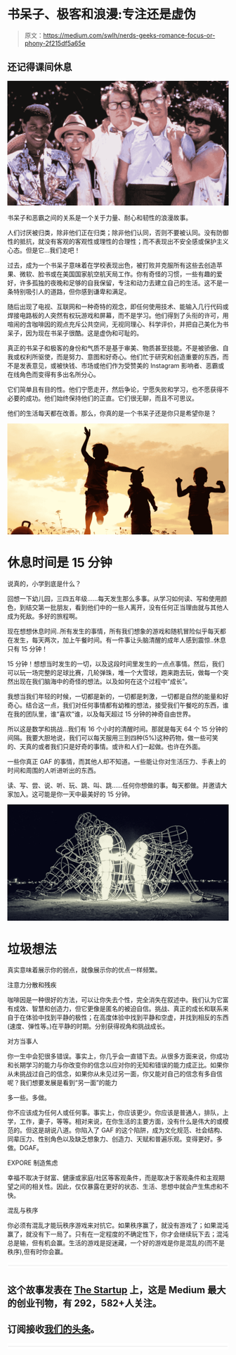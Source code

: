 # 书呆子、极客和浪漫:专注还是虚伪

> 原文：<https://medium.com/swlh/nerds-geeks-romance-focus-or-phony-2f215df5a65e>

## 还记得课间休息

![](img/3b6079b9808bc7baa2125ab4048cb1e7.png)

书呆子和恶霸之间的关系是一个关于力量、耐心和韧性的浪漫故事。

人们讨厌被归类，除非他们正在归类；除非他们认同，否则不要被认同。没有防御性的抵抗，就没有客观的客观性或理性的合理性；而不表现出不安全感或保护主义心态。但是它…我们走吧！

过去，成为一个书呆子意味着在学校表现出色，被打败并克服所有这些去创造苹果、微软、脸书或在美国国家航空航天局工作。你有奇怪的习惯，一些有趣的爱好，许多孤独的夜晚和足够的自我保留，专注和动力去建立自己的生活。这不是一条特别吸引人的道路，但你感到谦卑和满足。

随后出现了电视、互联网和一种奇特的观念，即任何使用技术、能输入几行代码或焊接电路板的人突然有权玩游戏和屏幕，而不是学习。他们得到了头衔的许可，用喧闹的含咖啡因的观点充斥公共空间，无视同理心、科学评价，并把自己美化为书呆子，因为现在书呆子很酷。这是虚伪和可耻的。

真正的书呆子和极客的身份和气质不是基于审美、物质甚至技能。不是被骄傲、自我或权利所驱使，而是努力、意图和好奇心。他们忙于研究和创造重要的东西，而不是发表意见，或被快钱、市场或他们作为受赞美的 Instagram 影响者、恶霸或在线角色而变得有多出名所分心。

它们简单且有目的性。他们宁愿走开，然后争论，宁愿失败和学习，也不愿获得不必要的成功。他们始终保持他们的正直。它们很无聊，而且不可思议。

他们的生活每天都在改善。那么，你真的是一个书呆子还是你只是希望你是？

![](img/55db82da0c8f6b4e8dfbb410c11e8400.png)

# 休息时间是 15 分钟

说真的，小学到底是什么？

回想一下幼儿园，三四五年级……每天发生那么多事。从学习如何读、写和使用颜色，到结交第一批朋友，看到他们中的一些人离开，没有任何正当理由就与其他人成为死敌。多好的旅程啊。

现在想想休息时间..所有发生的事情，所有我们想象的游戏和随机冒险似乎每天都在发生，每天两次，加上午餐时间。有一件事让头脑清醒的成年人感到震惊..休息只有 15 分钟！

15 分钟！想想当时发生的一切，以及这段时间里发生的一点点事情。然后，我们可以玩一场完整的足球比赛，几轮弹珠，堆一个大雪球，跑来跑去玩，做每一个突然出现在我们脑海中的奇怪的想法。以及如何在这个过程中“成长”。

我想当我们年轻的时候，一切都是新的，一切都是刺激，一切都是自然的能量和好奇心。结合这一点，我们对任何事情都有幼稚的想法，接受我们午餐吃的东西，谁在我的团队里，谁“喜欢”谁，以及每天超过 15 分钟的神奇自由世界。

所以这是数学和挑战…我们有 16 个小时的清醒时间。那就是每天 64 个 15 分钟的间隔。我要大胆地说，我们可以每天服用三到四种(5%)这种药物，做一些可笑的、天真的或者我们只是好奇的事情。或许和人们一起做。也许在外面。

一些你真正 GAF 的事情，而其他人却不知道。一些能让你对生活压力、手表上的时间和周围的人听进听出的东西。

读、写、尝、说、听、玩、跳、叫、跳……任何你想做的事。每天都做。并邀请大家加入。这可能是你一天中最美好的 15 分钟。

![](img/1b96851c1fc2905849fe387c75e61996.png)

# 垃圾想法

真实意味着展示你的弱点，就像展示你的优点一样频繁。

注意力分散和残疾

咖啡因是一种很好的方法，可以让你失去个性，完全消失在叙述中。我们认为它富有成效、智慧和创造力，但它更像是匿名的被迫自信。挑战、真正的成长和联系来自于在体验中找到平静的极性；在高度体验中找到平静和空虚，并找到相反的东西(速度、弹性等。)在平静的时期。分别获得视角和挑战成长。

对方当事人

你一生中会犯很多错误。事实上，你几乎会一直错下去。从很多方面来说，你成功和长期学习的能力与你改变你的信念以应对你的无知和错误的能力成正比。如果你从未挑战过自己的信念，如果你从未见过另一面，你又能对自己的信念有多自信呢？我们想要发展是看到“另一面”的能力

多一些。多做。

你不应该成为任何人或任何事。事实上，你应该更少。你应该是普通人，排队，上学，工作，妻子，等等。相对来说，在你生活的主要方面，没有什么是伟大的或模范的。但这是胡说八道。你陷入了 GAF 的这个陷阱，成为文化规范、社会结构、同辈压力、性别角色以及缺乏想象力、创造力、天赋和普遍乐观。变得更好。多做。DGAF。

EXPORE 制造焦虑

幸福不取决于财富、健康或家庭/社区等客观条件，而是取决于客观条件和主观期望之间的相关性。因此，仅仅暴露在更好的状态、生活、思想中就会产生焦虑和不快。

混乱与秩序

你必须有混乱才能玩秩序游戏来对抗它。如果秩序赢了，就没有游戏了；如果混沌赢了，就没有下一局了。只有在一定程度的不确定性下，你才会继续玩下去；混沌总是输，但有机会赢。生活的游戏是捉迷藏，一个好的游戏是你是混乱的(而不是秩序),但有时你会赢。

![](img/731acf26f5d44fdc58d99a6388fe935d.png)

## 这个故事发表在 [The Startup](https://medium.com/swlh) 上，这是 Medium 最大的创业刊物，有 292，582+人关注。

## 订阅接收[我们的头条](http://growthsupply.com/the-startup-newsletter/)。

![](img/731acf26f5d44fdc58d99a6388fe935d.png)